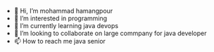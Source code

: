 - 👋 Hi, I’m mohammad hamangpour
- 👀 I’m interested in programming
- 🌱 I’m currently learning java devops
- 💞️ I’m looking to collaborate on large commpany for java developer
- 📫 How to reach me java senior

<!---
mohammadhamangpour/mohammadhamangpour is a ✨ special ✨ repository because its `README.md` (this file) appears on your GitHub profile.
You can click the Preview link to take a look at your changes.
--->
